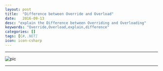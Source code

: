 ```yaml
---
layout: post
title:  "Difference between Override and Overload"
date:   2016-09-13
desc: "explain the Difference between Overriding and Overloading"
keywords: "Override,Overload,explain,difference"
categories: []
tags: [C#,.NET]
icon: icon-csharp
---
```


----------



![pic](https://users.soe.ucsc.edu/~charlie/book/notes/chap7/img012.gif)

----------
